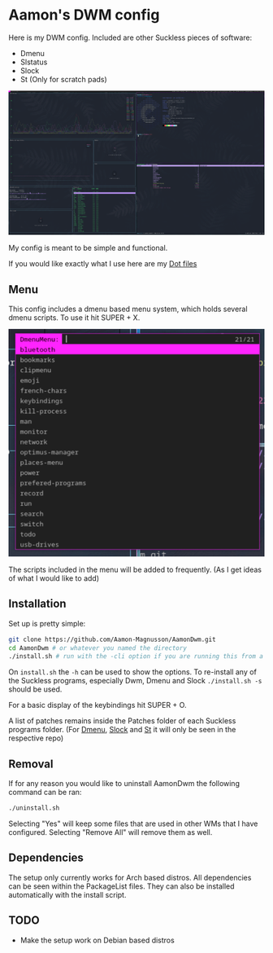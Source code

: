 # Aamon's DWM config

Here is my DWM config.
Included are other Suckless pieces of software:

- Dmenu
- Slstatus
- Slock
- St (Only for scratch pads)

![Screen shot of config](GeneralView.png)

My config is meant to be simple and functional.

If you would like exactly what I use here are my [Dot files](https://github.com/Aamon-Magnusson/Dotfiles)

## Menu

This config includes a dmenu based menu system, which holds several dmenu scripts. To use it hit SUPER + X.

![Screen shot of menu](dmenuMenu.png)

The scripts included in the menu will be added to frequently. (As I get ideas of what I would like to add)

## Installation

Set up is pretty simple:

```bash
git clone https://github.com/Aamon-Magnusson/AamonDwm.git
cd AamonDwm # or whatever you named the directory
./install.sh # run with the -cli option if you are running this from a tty
```

On `install.sh` the `-h` can be used to show the options.
To re-install any of the Suckless programs, especially Dwm, Dmenu and Slock `./install.sh -s` should be used.

For a basic display of the keybindings hit SUPER + O.

A list of patches remains inside the Patches folder of each Suckless programs folder.
(For [Dmenu](https://github.com/Aamon-Magnusson/AamonDmenu), [Slock](https://github.com/Aamon-Magnusson/AamonSlock) and [St](https://github.com/Aamon-Magnusson/AamonSt) it will only be seen in the respective repo)

## Removal

If for any reason you would like to uninstall AamonDwm the following command can be ran:

```bash
./uninstall.sh
```

Selecting "Yes" will keep some files that are used in other WMs that I have configured. Selecting "Remove All" will remove them as well.

## Dependencies

The setup only currently works for Arch based distros.
All dependencies can be seen within the PackageList files.
They can also be installed automatically with the install script.

## TODO

- Make the setup work on Debian based distros
